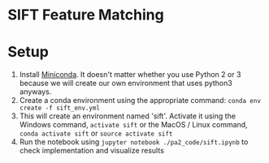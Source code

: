 # SIFT Feature Matching

# Setup
1. Install [Miniconda](https://conda.io/miniconda.html). It doesn't matter whether you use Python 2 or 3 because we will create our own environment that uses python3 anyways.
2. Create a conda environment using the appropriate command: `conda env create -f sift_env.yml`
3. This will create an environment named 'sift'. Activate it using the Windows command, `activate sift` or the MacOS / Linux command, `conda activate sift` or `source activate sift`
4. Run the notebook using `jupyter notebook ./pa2_code/sift.ipynb` to check implementation and visualize results

